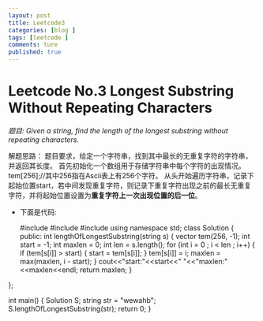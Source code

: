 ```yaml
---
layout: post
title: Leetcode3
categories: [blog ]
tags: [leetcode ]
comments: ture 
published: true  
---
```



# Leetcode No.3 Longest Substring Without Repeating Characters <br/>
*题目: Given a string, find the length of the longest substring without repeating characters.*

解题思路：
题目要求，给定一个字符串，找到其中最长的无重复字符的字符串，并返回其长度。
首先初始化一个数组用于存储字符串中每个字符的出现情况。
tem[256];//其中256指在Ascii表上有256个字符。
从头开始遍历字符串，记录下起始位置start，若中间发现重复字符，则记录下重复字符出现之前的最长无重复字符，并将起始位置设置为**重复字符上一次出现位置的后一位**。

+ 下面是代码:

	
   #include<iostream>
   #include<string>
   #include<vector>
		using namespace std;
		class Solution {
public:
    int lengthOfLongestSubstring(string s) {
        vector<int> tem(256, -1);
        int start = -1;
        int maxlen = 0;
        int len = s.length();
        for (int i = 0 ; i < len ; i++) {
            if (tem[s[i]] > start) {
                start = tem[s[i]];
            }
            tem[s[i]] = i;
            maxlen = max(maxlen, i - start);
        }
        cout<<"start:"<<start<<" "<<"maxlen:"<<maxlen<<endl;
        return maxlen;
    }
    
};

int main() {
	Solution S;
	string str = "wewahb";
	S.lengthOfLongestSubstring(str);
	return 0;
}




